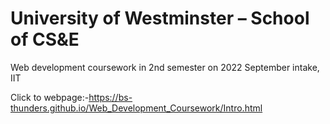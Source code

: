 # University of Westminster – School of CS&E
Web development coursework in 2nd semester on 2022 September intake, IIT

Click to webpage:-https://bs-thunders.github.io/Web_Development_Coursework/Intro.html

